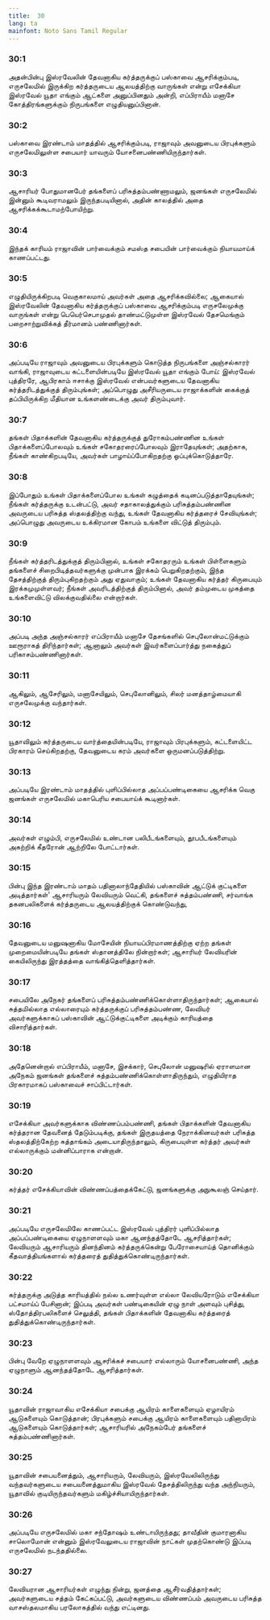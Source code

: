 ```yaml
---
title:  30
lang: ta
mainfont: Noto Sans Tamil Regular
---
```


###  30:1

அதன்பின்பு இஸ்ரவேலின் தேவனாகிய கர்த்தருக்குப் பஸ்காவை ஆசரிக்கும்படி, எருசலேமில் இருக்கிற கர்த்தருடைய ஆலயத்திற்கு வாருங்கள் என்று எசேக்கியா இஸ்ரவேல் யூதா எங்கும் ஆட்களை அனுப்பினதும் அன்றி, எப்பிராயீம் மனாசே கோத்திரங்களுக்கும் நிருபங்களை எழுதியனுப்பினான்.

###  30:2

பஸ்காவை இரண்டாம் மாதத்தில் ஆசரிக்கும்படி, ராஜாவும் அவனுடைய பிரபுக்களும் எருசலேமிலுள்ள சபையார் யாவரும் யோசனைபண்ணியிருந்தார்கள்.

###  30:3

ஆசாரியர் போதுமானபேர் தங்களைப் பரிசுத்தம்பண்ணாமலும், ஜனங்கள் எருசலேமில் இன்னும் கூடிவராமலும் இருந்தபடியினால், அதின் காலத்தில் அதை ஆசரிக்கக்கூடாமற்போயிற்று.

###  30:4

இந்தக் காரியம் ராஜாவின் பார்வைக்கும் சமஸ்த சபையின் பார்வைக்கும் நியாயமாய்க் காணப்பட்டது.

###  30:5

எழுதியிருக்கிறபடி வெகுகாலமாய் அவர்கள் அதை ஆசரிக்கவில்லை; ஆகையால் இஸ்ரவேலின் தேவனாகிய கர்த்தருக்குப் பஸ்காவை ஆசரிக்கும்படி எருசலேமுக்கு வாருங்கள் என்று பெயெர்செபாமுதல் தாண்மட்டுமுள்ள இஸ்ரவேல் தேசமெங்கும் பறைசாற்றுவிக்கத் தீர்மானம் பண்ணினார்கள்.

###  30:6

அப்படியே ராஜாவும் அவனுடைய பிரபுக்களும் கொடுத்த நிருபங்களை அஞ்சல்காரர் வாங்கி, ராஜாவுடைய கட்டளையின்படியே இஸ்ரவேல் யூதா எங்கும் போய்: இஸ்ரவேல் புத்திரரே, ஆபிரகாம் ஈசாக்கு இஸ்ரவேல் என்பவர்களுடைய தேவனாகிய கர்த்தரிடத்துக்குத் திரும்புங்கள்; அப்பொழுது அசீரியருடைய ராஜாக்களின் கைக்குத் தப்பியிருக்கிற மீதியான உங்களண்டைக்கு அவர் திரும்புவார்.

###  30:7

தங்கள் பிதாக்களின் தேவனாகிய கர்த்தருக்குத் துரோகம்பண்ணின உங்கள் பிதாக்களைப்போலவும் உங்கள் சகோதரரைப்போலவும் இராதேயுங்கள்; அதற்காக, நீங்கள் காண்கிறபடியே, அவர்கள் பாழாய்ப்போகிறதற்கு ஒப்புக்கொடுத்தாரே.

###  30:8

இப்போதும் உங்கள் பிதாக்களைப்போல உங்கள் கழுத்தைக் கடினப்படுத்தாதேயுங்கள்; நீங்கள் கர்த்தருக்கு உடன்பட்டு, அவர் சதாகாலத்துக்கும் பரிசுத்தம்பண்ணின அவருடைய பரிசுத்த ஸ்தலத்திற்கு வந்து, உங்கள் தேவனாகிய கர்த்தரைச் சேவியுங்கள்; அப்பொழுது அவருடைய உக்கிரமான கோபம் உங்களை விட்டுத் திரும்பும்.

###  30:9

நீங்கள் கர்த்தரிடத்துக்குத் திரும்பினால், உங்கள் சகோதரரும் உங்கள் பிள்ளைகளும் தங்களைச் சிறைபிடித்தவர்களுக்கு முன்பாக இரக்கம் பெறுகிறதற்கும், இந்த தேசத்திற்குத் திரும்புகிறதற்கும் அது ஏதுவாகும்; உங்கள் தேவனாகிய கர்த்தர் கிருபையும் இரக்கமுமுள்ளவர்; நீங்கள் அவரிடத்திற்குத் திரும்பினால், அவர் தம்முடைய முகத்தை உங்களைவிட்டு விலக்குவதில்லை என்றார்கள்.

###  30:10

அப்படி அந்த அஞ்சல்காரர் எப்பிராயீம் மனாசே தேசங்களில் செபுலோன்மட்டுக்கும் ஊரூராகத் திரிந்தார்கள்; ஆனாலும் அவர்கள் இவர்களைப்பார்த்து நகைத்துப் பரிகாசம்பண்ணினார்கள்.

###  30:11

ஆகிலும், ஆசேரிலும், மனாசேயிலும், செபுலோனிலும், சிலர் மனத்தாழ்மையாகி எருசலேமுக்கு வந்தார்கள்.

###  30:12

யூதாவிலும் கர்த்தருடைய வார்த்தையின்படியே, ராஜாவும் பிரபுக்களும், கட்டளையிட்ட பிரகாரம் செய்கிறதற்கு, தேவனுடைய கரம் அவர்களை ஒருமனப்படுத்திற்று.

###  30:13

அப்படியே இரண்டாம் மாதத்தில் புளிப்பில்லாத அப்பப்பண்டிகையை ஆசரிக்க வெகு ஜனங்கள் எருசலேமில் மகாபெரிய சபையாய்க் கூடினார்கள்.

###  30:14

அவர்கள் எழும்பி, எருசலேமில் உண்டான பலிபீடங்களையும், தூபபீடங்களையும் அகற்றிக் கீதரோன் ஆற்றிலே போட்டார்கள்.

###  30:15

பின்பு இந்த இரண்டாம் மாதம் பதினாலாந்தேதியில் பஸ்காவின் ஆட்டுக் குட்டிகளை அடித்தார்கள்&#39; ஆசாரியரும் லேவியரும் வெட்கி, தங்களைச் சுத்தம்பண்ணி, சர்வாங்க தகனபலிகளைக் கர்த்தருடைய ஆலயத்திற்குக் கொண்டுவந்து,

###  30:16

தேவனுடைய மனுஷனாகிய மோசேயின் நியாயப்பிரமாணத்திற்கு ஏற்ற தங்கள் முறைமையின்படியே தங்கள் ஸ்தானத்திலே நின்றார்கள்; ஆசாரியர் லேவியரின் கையிலிருந்து இரத்தத்தை வாங்கித்தெளித்தார்கள்.

###  30:17

சபையிலே அநேகர் தங்களைப் பரிசுத்தம்பண்ணிக்கொள்ளாதிருந்தார்கள்; ஆகையால் சுத்தமில்லாத எல்லாரையும் கர்த்தருக்குப் பரிசுத்தம்பண்ண, லேவியர் அவர்களுக்காகப் பஸ்காவின் ஆட்டுக்குட்டிகளை அடிக்கும் காரியத்தை விசாரித்தார்கள்.

###  30:18

அதேனென்றால் எப்பிராயீம், மனாசே, இசக்கார், செபுலோன் மனுஷரில் ஏராளமான அநேகம் ஜனங்கள் தங்களைச் சுத்தம்பண்ணிக்கொள்ளாதிருந்தும், எழுதியிராத பிரகாரமாகப் பஸ்காவைச் சாப்பிட்டார்கள்.

###  30:19

எசேக்கியா அவர்களுக்காக விண்ணப்பம்பண்ணி, தங்கள் பிதாக்களின் தேவனாகிய கர்த்தரான தேவனைத் தேடும்படிக்கு, தங்கள் இருதயத்தை நேராக்கினவர்கள் பரிசுத்த ஸ்தலத்திற்கேற்ற சுத்தாங்கம் அடையாதிருந்தாலும், கிருபையுள்ள கர்த்தர் அவர்கள் எல்லாருக்கும் மன்னிப்பாராக என்றான்.

###  30:20

கர்த்தர் எசேக்கியாவின் விண்ணப்பத்தைக்கேட்டு, ஜனங்களுக்கு அநுகூலஞ் செய்தார்.

###  30:21

அப்படியே எருசலேமிலே காணப்பட்ட இஸ்ரவேல் புத்திரர் புளிப்பில்லாத அப்பப்பண்டிகையை ஏழுநாளளவும் மகா ஆனந்தத்தோடே ஆசரித்தார்கள்; லேவியரும் ஆசாரியரும் தினந்தினம் கர்த்தருக்கென்று பேரோசையாய்த் தொனிக்கும் கீதவாத்தியங்களால் கர்த்தரைத் துதித்துக்கொண்டிருந்தார்கள்.

###  30:22

கர்த்தருக்கு அடுத்த காரியத்தில் நல்ல உணர்வுள்ள எல்லா லேவியரோடும் எசேக்கியா பட்சமாய்ப் பேசினான்; இப்படி அவர்கள் பண்டிகையின் ஏழு நாள் அளவும் புசித்து, ஸ்தோத்திரபலிகளைச் செலுத்தி, தங்கள் பிதாக்களின் தேவனாகிய கர்த்தரைத் துதித்துக்கொண்டிருந்தார்கள்.

###  30:23

பின்பு வேறே ஏழுநாளளவும் ஆசரிக்கச் சபையார் எல்லாரும் யோசனைபண்ணி, அந்த ஏழுநாளும் ஆனந்தத்தோடே ஆசரித்தார்கள்.

###  30:24

யூதாவின் ராஜாவாகிய எசேக்கியா சபைக்கு ஆயிரம் காளைகளையும் ஏழாயிரம் ஆடுகளையும் கொடுத்தான்; பிரபுக்களும் சபைக்கு ஆயிரம் காளைகளையும் பதினாயிரம் ஆடுகளையும் கொடுத்தார்கள்; ஆசாரியரில் அநேகம்பேர் தங்களைச் சுத்தம்பண்ணினார்கள்.

###  30:25

யூதாவின் சபையனைத்தும், ஆசாரியரும், லேவியரும், இஸ்ரவேலிலிருந்து வந்தவர்களுடைய சபையனைத்துமாகிய இஸ்ரவேல் தேசத்திலிருந்து வந்த அந்நியரும், யூதாவில் குடியிருந்தவர்களும் மகிழ்ச்சியாயிருந்தார்கள்.

###  30:26

அப்படியே எருசலேமில் மகா சந்தோஷம் உண்டாயிருந்தது; தாவீதின் குமாரனாகிய சாலொமோன் என்னும் இஸ்ரவேலுடைய ராஜாவின் நாட்கள் முதற்கொண்டு இப்படி எருசலேமில் நடந்ததில்லை.

###  30:27

லேவியரான ஆசாரியர்கள் எழுந்து நின்று, ஜனத்தை ஆசீர்வதித்தார்கள்; அவர்களுடைய சத்தம் கேட்கப்பட்டு, அவர்களுடைய விண்ணப்பம் அவருடைய பரிசுத்த வாசஸ்தலமாகிய பரலோகத்தில் வந்து எட்டினது.


